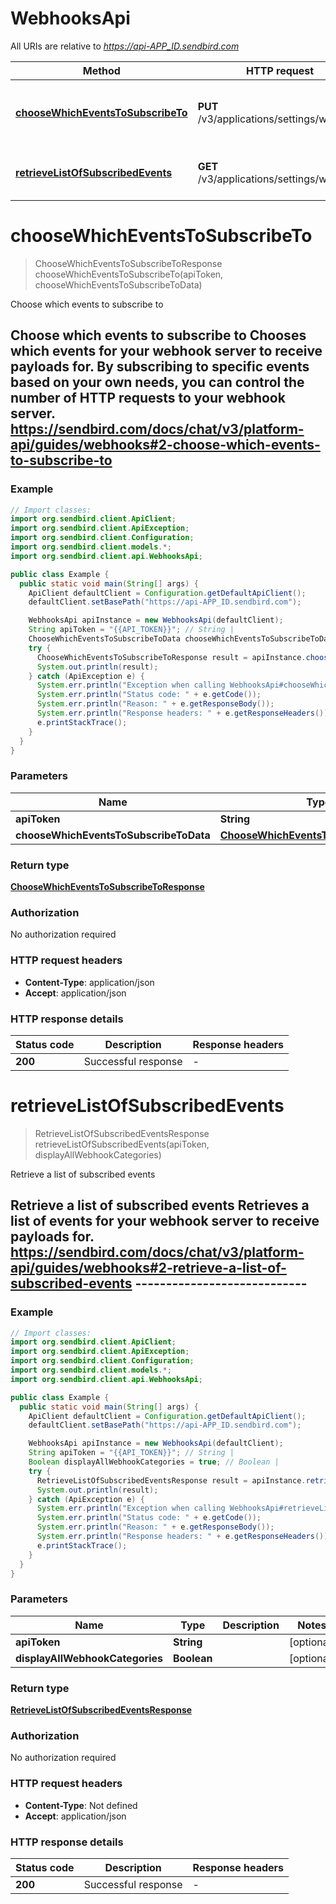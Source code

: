 # WebhooksApi

All URIs are relative to *https://api-APP_ID.sendbird.com*

Method | HTTP request | Description
------------- | ------------- | -------------
[**chooseWhichEventsToSubscribeTo**](WebhooksApi.md#chooseWhichEventsToSubscribeTo) | **PUT** /v3/applications/settings/webhook | Choose which events to subscribe to
[**retrieveListOfSubscribedEvents**](WebhooksApi.md#retrieveListOfSubscribedEvents) | **GET** /v3/applications/settings/webhook | Retrieve a list of subscribed events


<a name="chooseWhichEventsToSubscribeTo"></a>
# **chooseWhichEventsToSubscribeTo**
> ChooseWhichEventsToSubscribeToResponse chooseWhichEventsToSubscribeTo(apiToken, chooseWhichEventsToSubscribeToData)

Choose which events to subscribe to

## Choose which events to subscribe to  Chooses which events for your webhook server to receive payloads for. By subscribing to specific events based on your own needs, you can control the number of HTTP requests to your webhook server.  https://sendbird.com/docs/chat/v3/platform-api/guides/webhooks#2-choose-which-events-to-subscribe-to

### Example
```java
// Import classes:
import org.sendbird.client.ApiClient;
import org.sendbird.client.ApiException;
import org.sendbird.client.Configuration;
import org.sendbird.client.models.*;
import org.sendbird.client.api.WebhooksApi;

public class Example {
  public static void main(String[] args) {
    ApiClient defaultClient = Configuration.getDefaultApiClient();
    defaultClient.setBasePath("https://api-APP_ID.sendbird.com");

    WebhooksApi apiInstance = new WebhooksApi(defaultClient);
    String apiToken = "{{API_TOKEN}}"; // String | 
    ChooseWhichEventsToSubscribeToData chooseWhichEventsToSubscribeToData = new ChooseWhichEventsToSubscribeToData(); // ChooseWhichEventsToSubscribeToData | 
    try {
      ChooseWhichEventsToSubscribeToResponse result = apiInstance.chooseWhichEventsToSubscribeTo(apiToken, chooseWhichEventsToSubscribeToData);
      System.out.println(result);
    } catch (ApiException e) {
      System.err.println("Exception when calling WebhooksApi#chooseWhichEventsToSubscribeTo");
      System.err.println("Status code: " + e.getCode());
      System.err.println("Reason: " + e.getResponseBody());
      System.err.println("Response headers: " + e.getResponseHeaders());
      e.printStackTrace();
    }
  }
}
```

### Parameters

Name | Type | Description  | Notes
------------- | ------------- | ------------- | -------------
 **apiToken** | **String**|  | [optional]
 **chooseWhichEventsToSubscribeToData** | [**ChooseWhichEventsToSubscribeToData**](ChooseWhichEventsToSubscribeToData.md)|  | [optional]

### Return type

[**ChooseWhichEventsToSubscribeToResponse**](ChooseWhichEventsToSubscribeToResponse.md)

### Authorization

No authorization required

### HTTP request headers

 - **Content-Type**: application/json
 - **Accept**: application/json

### HTTP response details
| Status code | Description | Response headers |
|-------------|-------------|------------------|
**200** | Successful response |  -  |

<a name="retrieveListOfSubscribedEvents"></a>
# **retrieveListOfSubscribedEvents**
> RetrieveListOfSubscribedEventsResponse retrieveListOfSubscribedEvents(apiToken, displayAllWebhookCategories)

Retrieve a list of subscribed events

## Retrieve a list of subscribed events  Retrieves a list of events for your webhook server to receive payloads for.  https://sendbird.com/docs/chat/v3/platform-api/guides/webhooks#2-retrieve-a-list-of-subscribed-events ----------------------------

### Example
```java
// Import classes:
import org.sendbird.client.ApiClient;
import org.sendbird.client.ApiException;
import org.sendbird.client.Configuration;
import org.sendbird.client.models.*;
import org.sendbird.client.api.WebhooksApi;

public class Example {
  public static void main(String[] args) {
    ApiClient defaultClient = Configuration.getDefaultApiClient();
    defaultClient.setBasePath("https://api-APP_ID.sendbird.com");

    WebhooksApi apiInstance = new WebhooksApi(defaultClient);
    String apiToken = "{{API_TOKEN}}"; // String | 
    Boolean displayAllWebhookCategories = true; // Boolean | 
    try {
      RetrieveListOfSubscribedEventsResponse result = apiInstance.retrieveListOfSubscribedEvents(apiToken, displayAllWebhookCategories);
      System.out.println(result);
    } catch (ApiException e) {
      System.err.println("Exception when calling WebhooksApi#retrieveListOfSubscribedEvents");
      System.err.println("Status code: " + e.getCode());
      System.err.println("Reason: " + e.getResponseBody());
      System.err.println("Response headers: " + e.getResponseHeaders());
      e.printStackTrace();
    }
  }
}
```

### Parameters

Name | Type | Description  | Notes
------------- | ------------- | ------------- | -------------
 **apiToken** | **String**|  | [optional]
 **displayAllWebhookCategories** | **Boolean**|  | [optional]

### Return type

[**RetrieveListOfSubscribedEventsResponse**](RetrieveListOfSubscribedEventsResponse.md)

### Authorization

No authorization required

### HTTP request headers

 - **Content-Type**: Not defined
 - **Accept**: application/json

### HTTP response details
| Status code | Description | Response headers |
|-------------|-------------|------------------|
**200** | Successful response |  -  |

